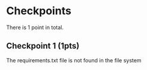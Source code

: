 # Checkpoints

There is 1 point in total.

## Checkpoint 1 (1pts)

The requirements.txt file is not found in the file system

